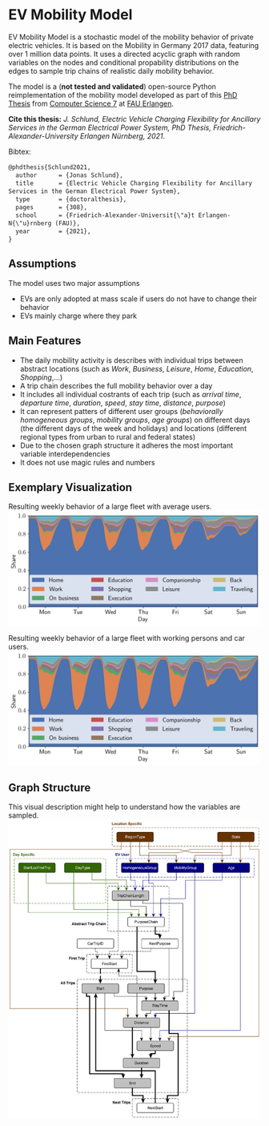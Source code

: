 # EV Mobility Model
EV Mobility Model is a stochastic model of the mobility behavior of private electric vehicles.
It is based on the Mobility in Germany 2017 data, featuring over 1 million data points. 
It uses a directed acyclic graph with random variables on the nodes and conditional propability distributions on the edges to sample trip chains of realistic daily mobility behavior.

The model is a (**not tested and validated**) open-source Python reimplementation of the mobility model developed as part of this [PhD Thesis](https://opus4.kobv.de/opus4-fau/frontdoor/index/index/docId/17600) from [Computer Science 7](https://www.cs7.tf.fau.eu/) at [FAU Erlangen](https://www.fau.de/). 

**Cite this thesis:** *J. Schlund, Electric Vehicle Charging Flexibility for Ancillary Services in the German Electrical Power System, PhD Thesis, Friedrich-Alexander-University Erlangen Nürnberg, 2021*.

Bibtex: 

    @phdthesis{Schlund2021,
      author      = {Jonas Schlund},
      title       = {Electric Vehicle Charging Flexibility for Ancillary Services in the German Electrical Power System},
      type        = {doctoralthesis},
      pages       = {308},
      school      = {Friedrich-Alexander-Universit{\"a}t Erlangen-N{\"u}rnberg (FAU)},
      year        = {2021},
    }

## Assumptions
The model uses two major assumptions
- EVs are only adopted at mass scale if users do not have to change their behavior
- EVs mainly charge where they park

## Main Features
- The daily mobility activity is describes with individual trips between abstract locations (such as *Work*, *Business*, *Leisure*, *Home*, *Education*, *Shopping*,...)
- A trip chain describes the full mobility behavior over a day
- It includes all individual costrants of each trip (such as *arrival time*, *departure time*, *duration*, *speed*, *stay time*, *distance*, *purpose*)  
- It can represent patters of different user groups (*behaviorally homogeneous groups*, *mobility groups*, *age groups*) on different days (the different days of the week and holidays) and locations (different regional types from urban to rural and federal states)
- Due to the chosen graph structure it adheres the most important variable interdependencies
- It does not use magic rules and numbers

## Exemplary Visualization
Resulting weekly behavior of a large fleet with average users. 
![](img/placeofstayGER.png)

Resulting weekly behavior of a large fleet with working persons and car users. 
![](img/placeofstayH1M1.png)

## Graph Structure
This visual description might help to understand how the variables are sampled. 
![](img/mobmodel_WIP.png)
